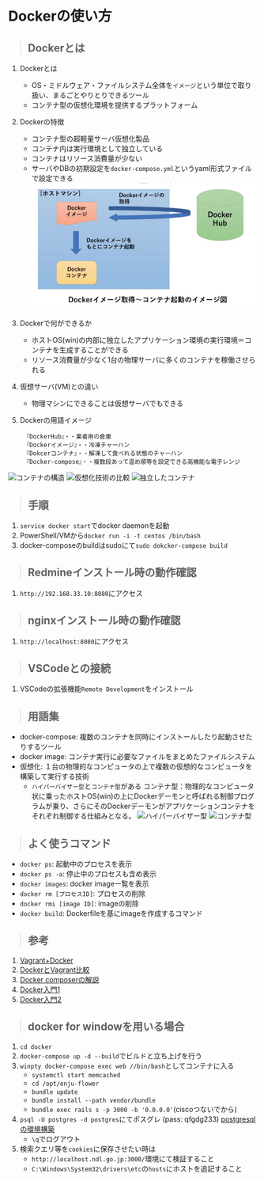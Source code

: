 # Dockerの使い方

>## Dockerとは
1. Dockerとは
   - OS・ミドルウェア・ファイルシステム全体を`イメージ`という単位で取り扱い、まるごとやりとりできるツール
   - コンテナ型の仮想化環境を提供するプラットフォーム

2. Dockerの特徴
   - コンテナ型の超軽量サーバ仮想化製品
   - コンテナ内は実行環境として独立している
   - コンテナはリソース消費量が少ない
   - サーバやDBの初期設定を`docker-compose.yml`というyaml形式ファイルで設定できる
    ![コンテナ起動のイメージ](images/コンテナ起動のイメージ.png)

3. Dockerで何ができるか
   - ホストOS(win)の内部に独立したアプリケーション環境の実行環境＝コンテナを生成することができる
   - リソース消費量が少なく1台の物理サーバに多くのコンテナを稼働させられる

4. 仮想サーバ(VM)との違い
   - 物理マシンにできることは仮想サーバでもできる

5. Dockerの用語イメージ
   ```
    『DockerHub』・・業者用の倉庫
    『Dockerイメージ』・・冷凍チャーハン
    『Dokcerコンテナ』・・解凍して食べれる状態のチャーハン
    『Docker-compose』・・複数段あって温め順等を設定できる高機能な電子レンジ
    ```
![コンテナの構造](images/コンテナの構造.png)
![仮想化技術の比較](images/仮想化技術の比較.png)
![独立したコンテナ](images/isolated_containers.png)

>## 手順
1. `service docker start`でdocker daemonを起動
2. PowerShell/VMから`docker run -i -t centos /bin/bash`
3. docker-composeのbuildはsudoにて`sudo dokcker-compose build`
>## Redmineインストール時の動作確認
1. `http://192.168.33.10:8080`にアクセス

>## nginxインストール時の動作確認
1. `http://localhost:8080`にアクセス

>## VSCodeとの接続
1. VSCodeの拡張機能`Remote Development`をインストール

>## 用語集
- docker-compose: 複数のコンテナを同時にインストールしたり起動させたりするツール
- docker image: コンテナ実行に必要なファイルをまとめたファイルシステム
- 仮想化: １台の物理的なコンピュータの上で複数の仮想的なコンピュータを構築して実行する技術
  - `ハイパーバイザー型`と`コンテナ型`がある
    コンテナ型：物理的なコンピュータ状に乗ったホストOS(win)の上にDockerデーモンと呼ばれる制御プログラムが乗り、さらにそのDockerデーモンがアプリケーションコンテナをそれぞれ制御する仕組みとなる。
    ![ハイパーバイザー型](/images/hypervisor.jpg)
    ![コンテナ型](/images/container.jpg)

>## よく使うコマンド
- `docker ps`: 起動中のプロセスを表示
- `docker ps -a`: 停止中のプロセスも含め表示
- `docker images`: docker image一覧を表示
- `docker rm [プロセスID]`: プロセスの削除
- `docker rmi [image ID]`: imageの削除
- `docker build`: Dockerfileを基にimageを作成するコマンド

>## 参考
1. [Vagrant+Docker](http://tech-blog.rakus.co.jp/entry/20180618/vagrant/docker#Docker%E3%82%A4%E3%83%A1%E3%83%BC%E3%82%B8%E3%81%AE%E5%8F%96%E5%BE%97)
2. [DockerとVagrant比較](http://acchi-muite-hoi.hatenablog.com/entry/2016/05/30/041618)
3. [Docker composerの解説](https://coinbaby8.com/docker-beginner.html)
4. [Docker入門1](https://qiita.com/wMETAw/items/b9bc643ded4b92bf6add)
5. [Docker入門2](https://www.tech-training.jp/blog/entries/28)

>## docker for windowを用いる場合
1. `cd docker`
2. `docker-compose up -d --build`でビルドと立ち上げを行う
3. `winpty docker-compose exec web //bin/bash`としてコンテナに入る
    - `systemctl start memcached`
    - `cd /opt/enju-flower`
    - `bundle update`
    - `bundle install --path vendor/bundle`
    - `bundle exec rails s -p 3000 -b '0.0.0.0'`(ciscoつないでから)
4. `psql -U postgres -d postgres`にてポスグレ
   (pass: qfgdg233)
   [postgresqlの環境構築](https://qiita.com/wb773/items/c2fd0e1e0349a41b5844)
   - `\q`でログアウト
5. 検索クエリ等を`cookies`に保存させたい時は
   - `http://localhost.ndl.go.jp:3000/`環境にて検証すること
   - `C:\Windows\System32\drivers\etc`の`hosts`にホストを追記すること